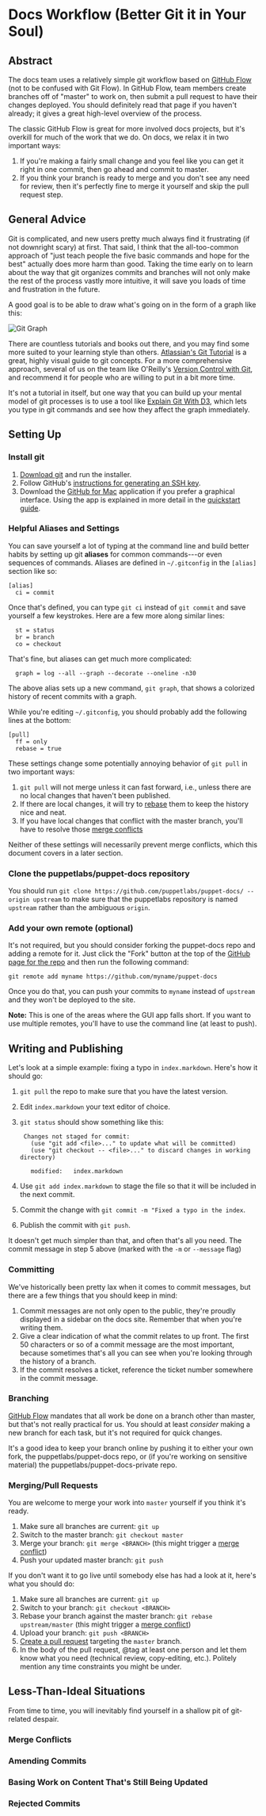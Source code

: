 # Docs Workflow (Better Git it in Your Soul)

## Abstract

The docs team uses a relatively simple git workflow based on [GitHub Flow](https://guides.github.com/overviews/flow/) (not to be confused with Git Flow). In GitHub Flow, team members create branches off of "master" to work on, then submit a pull request to have their changes deployed. You should definitely read that page if you haven't already; it gives a great high-level overview of the process.

The classic GitHub Flow is great for more involved docs projects, but it's overkill for much of the work that we do. On docs, we relax it in two important ways:

  1. If you're making a fairly small change and you feel like you can get it right in one commit, then go ahead and commit to master.
  2. If you think your branch is ready to merge and you don't see any need for review, then it's perfectly fine to merge it yourself and skip the pull request step.

## General Advice

Git is complicated, and new users pretty much always find it frustrating (if not downright scary) at first. That said, I think that the all-too-common approach of "just teach people the five basic commands and hope for the best" actually does more harm than good. Taking the time early on to learn about the way that git organizes commits and branches will not only make the rest of the process vastly more intuitive, it will save you loads of time and frustration in the future.

A good goal is to be able to draw what's going on in the form of a graph like this:

![Git Graph](graph.png)

There are countless tutorials and books out there, and you may find some more suited to your learning style than others. [Atlassian's Git Tutorial](https://www.atlassian.com/git/tutorial) is a great, highly visual guide to git concepts. For a more comprehensive approach, several of us on the team like O'Reilly's [Version Control with Git](http://www.amazon.com/Version-Control-Git-collaborative-development/dp/1449316387), and recommend it for people who are willing to put in a bit more time.

It's not a tutorial in itself, but one way that you can build up your mental model of git processes is to use a tool like [Explain Git With D3](http://onlywei.github.io/explain-git-with-d3/), which lets you type in git commands and see how they affect the graph immediately.

## Setting Up

### Install git

  1. [Download git](http://git-scm.com/downloads) and run the installer.
  2. Follow GitHub's [instructions for generating an SSH key](https://help.github.com/articles/generating-ssh-keys).
  3. Download the [GitHub for Mac](https://mac.github.com/release-notes.html) application if you prefer a graphical interface. Using the app is explained in more detail in the [quickstart guide](quickstart.markdown).

### Helpful Aliases and Settings

You can save yourself a lot of typing at the command line and build better habits by setting up git **aliases** for common commands---or even sequences of commands. Aliases are defined in `~/.gitconfig` in the `[alias]` section like so:

    [alias]
      ci = commit

Once that's defined, you can type `git ci` instead of `git commit` and save yourself a few keystrokes. Here are a few more along similar lines:

      st = status
      br = branch
      co = checkout

That's fine, but aliases can get much more complicated:

      graph = log --all --graph --decorate --oneline -n30

The above alias sets up a new command, `git graph`, that shows a colorized history of recent commits with a graph.

While you're editing `~/.gitconfig`, you should probably add the following lines at the bottom:

    [pull]
      ff = only
      rebase = true

These settings change some potentially annoying behavior of `git pull` in two important ways:

  1. `git pull` will not merge unless it can fast forward, i.e., unless there are no local changes that haven't been published.
  2. If there are local changes, it will try to [rebase](https://www.atlassian.com/git/tutorial/rewriting-git-history#!rebase) them to keep the history nice and neat.
  3. If you have local changes that conflict with the master branch, you'll have to resolve those [merge conflicts](#merge-conflicts)

Neither of these settings will necessarily prevent merge conflicts, which this document covers in a later section.

### Clone the puppetlabs/puppet-docs repository

You should run `git clone https://github.com/puppetlabs/puppet-docs/ --origin upstream` to make sure that the puppetlabs repository is named `upstream` rather than the ambiguous `origin`.

### Add your own remote (optional)

It's not required, but you should consider forking the puppet-docs repo and adding a remote for it. Just click the "Fork" button at the top of the [GitHub page for the repo](https://github.com/puppetlabs/puppet-docs) and then run the following command:

    git remote add myname https://github.com/myname/puppet-docs

Once you do that, you can push your commits to `myname` instead of `upstream` and they won't be deployed to the site.

**Note:** This is one of the areas where the GUI app falls short. If you want to use multiple remotes, you'll have to use the command line (at least to push).

## Writing and Publishing

Let's look at a simple example: fixing a typo in `index.markdown`. Here's how it should go:

  1. `git pull` the repo to make sure that you have the latest version.
  2. Edit `index.markdown` your text editor of choice.
  3. `git status` should show something like this:

          Changes not staged for commit:
            (use "git add <file>..." to update what will be committed)
            (use "git checkout -- <file>..." to discard changes in working directory)

            modified:   index.markdown

  4. Use `git add index.markdown` to stage the file so that it will be included in the next commit.
  5. Commit the change with `git commit -m "Fixed a typo in the index`.
  6. Publish the commit with `git push`.

It doesn't get much simpler than that, and often that's all you need. The commit message in step 5 above (marked with the `-m` or `--message` flag)

### Committing

We've historically been pretty lax when it comes to commit messages, but there are a few things that you should keep in mind:

  1. Commit messages are not only open to the public, they're proudly displayed in a sidebar on the docs site. Remember that when you're writing them.
  2. Give a clear indication of what the commit relates to up front. The first 50 characters or so of a commit message are the most important, because sometimes that's all you can see when you're looking through the history of a branch.
  3. If the commit resolves a ticket, reference the ticket number somewhere in the commit message.

### Branching

[GitHub Flow](https://guides.github.com/overviews/flow/) mandates that all work be done on a branch other than master, but that's not really practical for us. You should at least *consider* making a new branch for each task, but it's not required for quick changes.

It's a good idea to keep your branch online by pushing it to either your own fork, the puppetlabs/puppet-docs repo, or (if you're working on sensitive material) the puppetlabs/puppet-docs-private repo.

### Merging/Pull Requests

You are welcome to merge your work into `master` yourself if you think it's ready.

  1. Make sure all branches are current: `git up`
  2. Switch to the master branch: `git checkout master`
  3. Merge your branch: `git merge <BRANCH>` (this might trigger a [merge conflict](#merge-conflicts))
  4. Push your updated master branch: `git push`

If you don't want it to go live until somebody else has had a look at it, here's what you should do:

  1. Make sure all branches are current: `git up`
  2. Switch to your branch: `git checkout <BRANCH>`
  3. Rebase your branch against the master branch: `git rebase upstream/master` (this might trigger a [merge conflict](#merge-conflicts))
  4. Upload your branch: `git push <BRANCH>`
  5. [Create a pull request](https://help.github.com/articles/creating-a-pull-request) targeting the `master` branch.
  6. In the body of the pull request, @tag at least one person and let them know what you need (technical review, copy-editing, etc.). Politely mention any time constraints you might be under.

## Less-Than-Ideal Situations

From time to time, you will inevitably find yourself in a shallow pit of git-related despair.

### Merge Conflicts



### Amending Commits
### Basing Work on Content That's Still Being Updated
### Rejected Commits

